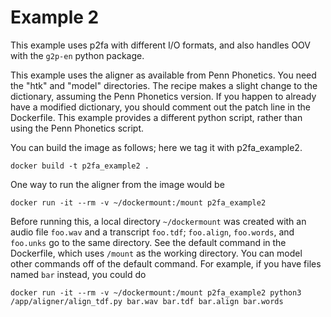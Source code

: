 # Example 2

This example uses p2fa with different I/O formats, and also handles OOV
with the `g2p-en` python package.

This example uses the aligner as available from Penn Phonetics.
You need the "htk" and "model" directories.  The recipe makes a slight
change to the dictionary, assuming the Penn Phonetics version.  If you happen to
already have a modified dictionary, you should comment out the patch
line in the Dockerfile.  This example provides a different python script,
rather than using the Penn Phonetics script.

You can build the image as follows; here we tag it with p2fa_example2.

    docker build -t p2fa_example2 .

One way to run the aligner from the image would be 

    docker run -it --rm -v ~/dockermount:/mount p2fa_example2

Before running this, a local directory `~/dockermount` was created with an audio
file `foo.wav` and a transcript `foo.tdf`; `foo.align`, `foo.words`, and `foo.unks` go to the same directory.
See the default command in the Dockerfile, which uses `/mount` as the working directory.
You can model other commands off of the default command.  For example, if you have files named `bar` instead, you could do

    docker run -it --rm -v ~/dockermount:/mount p2fa_example2 python3 /app/aligner/align_tdf.py bar.wav bar.tdf bar.align bar.words

